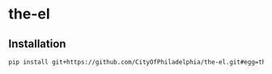 # the-el

## Installation
```bash
pip install git+https://github.com/CityOfPhiladelphia/the-el.git#egg=the_el --process-dependency-links
```
